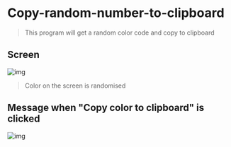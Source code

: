 # Copy-random-number-to-clipboard
> This program will get a random color code and copy to clipboard

## Screen
![img](https://i.imgur.com/zYtIGDt.png)
> Color on the screen is randomised
## Message when "Copy color to clipboard" is clicked
![img](https://i.imgur.com/20105jq.png)
